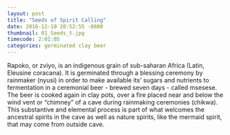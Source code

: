 ```yaml
---
layout: post
title: "Seeds of Spirit Calling"
date: 2016-12-10 20:52:55 -0800
thumbnail: 01_Seeds_t.jpg
timecode: 2:01:05
categories: germinated clay beer
---
```

Rapoko, or zviyo, is an indigenous grain of sub-saharan Africa (Latin, Eleusine coracana). It is germinated through a blessing ceremony by rainmaker (nyusi) in order to make available its’ sugars and nutrients to fermentation in a ceremonial beer - brewed seven days - called msesese. The beer is cooked again in clay pots, over a fire placed near and  below the wind vent or “chimney” of a cave during rainmaking ceremonies (chikwa). This substantive and elemental process is part of what welcomes the ancestral spirits in the cave as well as nature spirits, like the mermaid spirit, that may come from outside cave.
